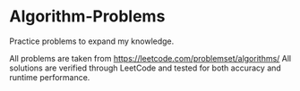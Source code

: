 # Algorithm-Problems
Practice problems to expand my knowledge.

All problems are taken from https://leetcode.com/problemset/algorithms/
All solutions are verified through LeetCode and tested for both accuracy and runtime performance. 
